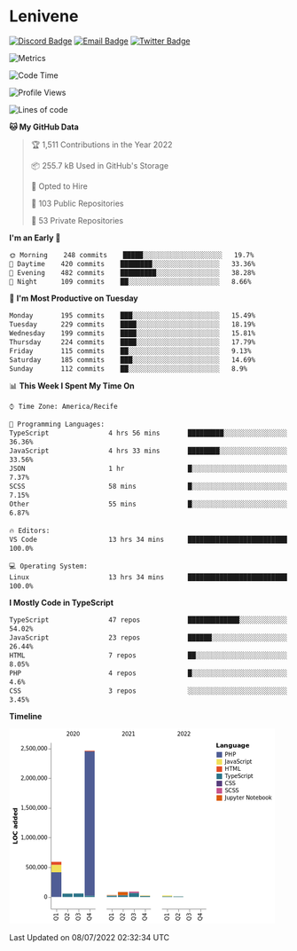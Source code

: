 # Lenivene

[![Discord Badge](https://img.shields.io/badge/-Lenivene%230715-black?style=flat-square&logo=Discord&logoColor=white)](http://discord.com/)
[![Email Badge](https://img.shields.io/badge/-lenivene@msn.com-black?style=flat-square&logo=Gmail&logoColor=white&link=mailto:lenivene@msn.com)](mailto:lenivene@msn.com)
[![Twitter Badge](https://img.shields.io/badge/-@enevinel-black?style=flat-square&logo=twitter&logoColor=white&link=https://twitter.com/enevinel)](https://twitter.com/enevinel)

<!-- https://github-readme-stats.vercel.app/api?username=lenivene&show_icons=true -->

<img src="https://metrics.lecoq.io/lenivene?template=classic&config.timezone=America%2FRecife" alt="Metrics" />

<!--START_SECTION:waka-->
![Code Time](http://img.shields.io/badge/Code%20Time-0%20secs-blue)

![Profile Views](http://img.shields.io/badge/Profile%20Views-2-blue)

![Lines of code](https://img.shields.io/badge/From%20Hello%20World%20I%27ve%20Written-3%20Million%20lines%20of%20code-blue)

**🐱 My GitHub Data** 

> 🏆 1,511 Contributions in the Year 2022
 > 
> 📦 255.7 kB Used in GitHub's Storage 
 > 
> 💼 Opted to Hire
 > 
> 📜 103 Public Repositories 
 > 
> 🔑 53 Private Repositories  
 > 
**I'm an Early 🐤** 

```text
🌞 Morning    248 commits    █████░░░░░░░░░░░░░░░░░░░░   19.7% 
🌆 Daytime    420 commits    ████████░░░░░░░░░░░░░░░░░   33.36% 
🌃 Evening    482 commits    █████████░░░░░░░░░░░░░░░░   38.28% 
🌙 Night      109 commits    ██░░░░░░░░░░░░░░░░░░░░░░░   8.66%

```
📅 **I'm Most Productive on Tuesday** 

```text
Monday       195 commits    ███░░░░░░░░░░░░░░░░░░░░░░   15.49% 
Tuesday      229 commits    ████░░░░░░░░░░░░░░░░░░░░░   18.19% 
Wednesday    199 commits    ████░░░░░░░░░░░░░░░░░░░░░   15.81% 
Thursday     224 commits    ████░░░░░░░░░░░░░░░░░░░░░   17.79% 
Friday       115 commits    ██░░░░░░░░░░░░░░░░░░░░░░░   9.13% 
Saturday     185 commits    ███░░░░░░░░░░░░░░░░░░░░░░   14.69% 
Sunday       112 commits    ██░░░░░░░░░░░░░░░░░░░░░░░   8.9%

```


📊 **This Week I Spent My Time On** 

```text
⌚︎ Time Zone: America/Recife

💬 Programming Languages: 
TypeScript               4 hrs 56 mins       █████████░░░░░░░░░░░░░░░░   36.36% 
JavaScript               4 hrs 33 mins       ████████░░░░░░░░░░░░░░░░░   33.56% 
JSON                     1 hr                █░░░░░░░░░░░░░░░░░░░░░░░░   7.37% 
SCSS                     58 mins             █░░░░░░░░░░░░░░░░░░░░░░░░   7.15% 
Other                    55 mins             █░░░░░░░░░░░░░░░░░░░░░░░░   6.87%

🔥 Editors: 
VS Code                  13 hrs 34 mins      █████████████████████████   100.0%

💻 Operating System: 
Linux                    13 hrs 34 mins      █████████████████████████   100.0%

```

**I Mostly Code in TypeScript** 

```text
TypeScript               47 repos            █████████████░░░░░░░░░░░░   54.02% 
JavaScript               23 repos            ██████░░░░░░░░░░░░░░░░░░░   26.44% 
HTML                     7 repos             ██░░░░░░░░░░░░░░░░░░░░░░░   8.05% 
PHP                      4 repos             █░░░░░░░░░░░░░░░░░░░░░░░░   4.6% 
CSS                      3 repos             ░░░░░░░░░░░░░░░░░░░░░░░░░   3.45%

```


**Timeline**

![Chart not found](https://raw.githubusercontent.com/lenivene/lenivene/master/charts/bar_graph.png) 


 Last Updated on 08/07/2022 02:32:34 UTC
<!--END_SECTION:waka-->